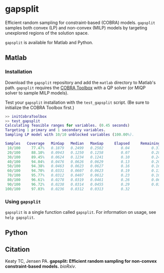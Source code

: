 # gapsplit

Efficient random sampling for constraint-based (COBRA) models. `gapsplit` samples both convex (LP) and non-convex (MILP) models by targeting unexplored regions of the solution space.

`gapsplit` is available for Matlab and Python.

## Matlab

### Installation

Download the `gapsplit` repository and add the `matlab` directory to Matlab's path. `gapsplit` requires the [COBRA Toolbox](https://opencobra.github.io/cobratoolbox/stable/) with a QP solver (or MIQP solver to sample MILP models).

Test your `gapsplit` installation with the `test_gapsplit` script. (Be sure to initialize the COBRA Toolbox first.)
```matlab
>> initCobraToolbox
>> test_gapsplit
Calculating feasible ranges for variables. (0.45 seconds)
Targeting 1 primary and 1 secondary variables.
Sampling LP model with 10/10 unblocked variables (100.00%).

Samples   Coverage   MinGap   Median   MaxGap     Elapsed     Remaining   Infeasible
 10/100     77.47%   0.1879   0.2499   0.2502        0.04          0.37            0
 20/100     88.10%   0.0943   0.1250   0.1258        0.07          0.28            0
 30/100     89.45%   0.0624   0.1234   0.1241        0.10          0.24            0
 40/100     94.04%   0.0476   0.0626   0.0629        0.13          0.20            0
 50/100     94.38%   0.0463   0.0623   0.0627        0.16          0.16            0
 60/100     94.70%   0.0331   0.0607   0.0623        0.19          0.13            0
 70/100     95.77%   0.0312   0.0407   0.0612        0.23          0.10            0
 80/100     96.61%   0.0278   0.0319   0.0461        0.26          0.06            0
 90/100     96.72%   0.0238   0.0314   0.0455        0.29          0.03            0
100/100     97.03%   0.0236   0.0312   0.0313        0.32
```

### Using `gapsplit`

`gapsplit` is a single function called `gapsplit`. For information on usage, see `help gapsplit`.

## Python

## Citation

Keaty TC, Jensen PA. **gapsplit: Efficient random sampling for non-convex constraint-based models.** *bioRxiv*.
